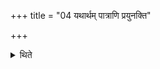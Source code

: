 +++
title = "04 यथार्थम् पात्राणि प्रयुनक्ति"

+++

<details><summary>थिते</summary>

यथार्थं पात्राणि प्रयुनक्ति । स्थालीं कपालानां स्थाने ४
</details>
